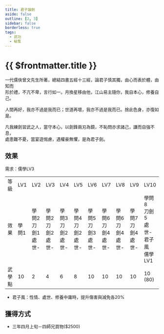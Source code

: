 ```yaml
---
title: 君子論劍
aside: false
outline: [2, 3]
sidebar: false
borderless: true
tags:
  - 武功
  - 秘笈
---
```


# {{ $frontmatter.title }}

<BookItemIcon :size="`medium`" :needLink="false" :no="2003"></BookItemIcon>

一代儒俠曾文先生所著，總結四書五經十三經，論君子慎其獨，由心而表於體，由知而<br>形於禮，不亢不卑，言行如一。月換星移由他，江山易主隨你，我自本心，修養自己。
<br><br>
人間再好，我亦不過是我而已；世道再壞，我亦不過是我而已。捨此色身，亦復如是。
<br><br>
凡我練劍習武之人，當守本心，以劍鋒兩刃為鏡，不恥問亦求諸己，謙而自強不息，<br>
處患難不憂，當宴遊惕慮，遇權豪無懼，是為君子劍。
<br clear="all" />

## 效果

需求：儒學LV3

<table>
    <tr>
        <td>等級</td>
        <td>LV1</td>
        <td>LV2</td>
        <td>LV3</td>
        <td>LV4</td>
        <td>LV5</td>
        <td>LV6</td>
        <td>LV7</td>
        <td>LV8</td>
        <td>LV9</td>
        <td>LV10</td>
    </tr>
    <tr>
        <td>效果</td>
        <td>學問1</td>
        <td>學問2<br>刀劍1<br>處世-</td>
        <td>學問2<br>刀劍2<br>處世-</td>
        <td>學問3<br>刀劍2<br>處世-</td>
        <td>學問4<br>刀劍2<br>處世-</td>
        <td>學問5<br>刀劍3<br>處世-</td>
        <td>學問6<br>刀劍4<br>處世-</td>
        <td>學問6<br>刀劍4<br>處世-</td>
        <td>學問7<br>刀劍4<br>處世-</td>
        <td>學問8<br>刀劍5<br>處世-<br>君子風<br>儒學LV1</td>
    </tr>
    <tr>
        <td>武學點</td>
        <td>10</td>
        <td>2</td>
        <td>4</td>
        <td>6</td>
        <td>8</td>
        <td>10</td>
        <td>10</td>
        <td>10</td>
        <td>10</td>
        <td>10 (80)</td>
    </tr>
</table>

- 君子風：性情、處世、修養中庸時，提升傷害與減免各20%

## 獲得方式

- 三年四月上旬－四師兄買物($2500)